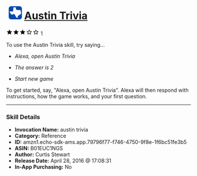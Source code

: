 # &nbsp;<img src="skill_icon" alt="Austin Trivia icon" width="36"> [Austin Trivia](http://alexa.amazon.com/#skills/amzn1.echo-sdk-ams.app.79796f77-f746-4750-9f8e-1f6bc51fe3b5)
![3 stars](../../images/ic_star_black_18dp_1x.png)![3 stars](../../images/ic_star_black_18dp_1x.png)![3 stars](../../images/ic_star_black_18dp_1x.png)![3 stars](../../images/ic_star_border_black_18dp_1x.png)![3 stars](../../images/ic_star_border_black_18dp_1x.png) 1

To use the Austin Trivia skill, try saying...

* *Alexa, open Austin Trivia*

* *The answer is 2*

* *Start new game*

To get started, say, "Alexa, open Austin Trivia".  Alexa will then respond with instructions, how the game works, and your first question.

***

### Skill Details

* **Invocation Name:** austin trivia
* **Category:** Reference
* **ID:** amzn1.echo-sdk-ams.app.79796f77-f746-4750-9f8e-1f6bc51fe3b5
* **ASIN:** B01EUC1NGS
* **Author:** Curtis Stewart
* **Release Date:** April 28, 2016 @ 17:08:31
* **In-App Purchasing:** No
